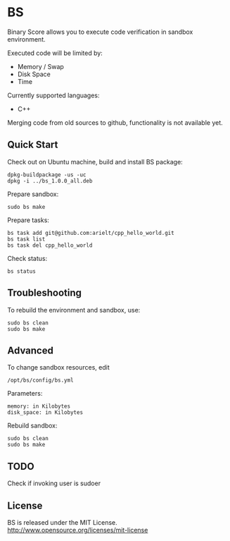 BS
==

Binary Score allows you to execute code verification in sandbox environment. 

Executed code will be limited by:

 * Memory / Swap
 * Disk Space
 * Time
 
Currently supported languages:

* C++

Merging code from old sources to github, functionality is not available yet.

## Quick Start

Check out on Ubuntu machine, build and install BS package:

    dpkg-buildpackage -us -uc
    dpkg -i ../bs_1.0.0_all.deb
   

Prepare sandbox:

    sudo bs make
        
Prepare tasks:

    bs task add git@github.com:arielt/cpp_hello_world.git
    bs task list
    bs task del cpp_hello_world
    
Check status:

    bs status

## Troubleshooting

To rebuild the environment and sandbox, use:

    sudo bs clean
    sudo bs make

## Advanced

To change sandbox resources, edit

    /opt/bs/config/bs.yml

Parameters:

    memory: in Kilobytes
    disk_space: in Kilobytes

Rebuild sandbox:

    sudo bs clean
    sudo bs make


## TODO

Check if invoking user is sudoer

## License

BS is released under the MIT License. http://www.opensource.org/licenses/mit-license

